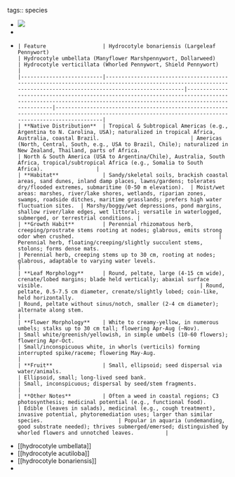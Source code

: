 tags:: species

- ![](https://jade-gentle-pony-196.mypinata.cloud/ipfs/bafybeibhz362so7km53g6wnvdmwvdfk2stuvhxkqxts4e7vgvjopjqhcz4)
-
- ```
  | Feature                  | Hydrocotyle bonariensis (Largeleaf Pennywort)                                                                                                                 | Hydrocotyle umbellata (Manyflower Marshpennywort, Dollarweed)                                                                                                | Hydrocotyle verticillata (Whorled Pennywort, Shield Pennywort)																					    |
  |--------------------------|---------------------------------------------------------------------------------------------------------------------------------------------------------------|--------------------------------------------------------------------------------------------------------------------------------------------------------------|-----------------------------------------------------------------------------------------------------------------------------------------------------|
  | **Native Distribution**  | Tropical & Subtropical Americas (e.g., Argentina to N. Carolina, USA); naturalized in tropical Africa, Australia, coastal Brazil.                             | Americas (North, Central, South, e.g., USA to Brazil, Chile); naturalized in New Zealand, Thailand, parts of Africa.                                         | North & South America (USA to Argentina/Chile), Australia, South Africa, tropical/subtropical Africa (e.g., Somalia to South Africa). 				|
  | **Habitat**              | Sandy/skeletal soils, brackish coastal areas, sand dunes, inland damp places, lawns/gardens; tolerates dry/flooded extremes, submaritime (0-50 m elevation).  | Moist/wet areas: marshes, river/lake shores, wetlands, riparian zones, swamps, roadside ditches, maritime grasslands; prefers high water fluctuation sites.  | Marshy/boggy/wet depressions, pond margins, shallow river/lake edges, wet littoral; versatile in waterlogged, submerged, or terrestrial conditions. |
  | **Growth Habit**         | Perennial rhizomatous herb, creeping/prostrate stems rooting at nodes; glabrous, emits strong odor when crushed.                                              | Perennial herb, floating/creeping/slightly succulent stems, stolons; forms dense mats.                                                                       | Perennial herb, creeping stems up to 30 cm, rooting at nodes; glabrous, adaptable to varying water levels. 											|
  | **Leaf Morphology**      | Round, peltate, large (4-15 cm wide), crenate/lobed margins; blade held vertically; abaxial surface visible.                                                  | Round, peltate, 0.5-7.5 cm diameter, crenate/slightly lobed; coin-like, held horizontally.                                                                   | Round, peltate without sinus/notch, smaller (2-4 cm diameter); alternate along stem. 																|
  | **Flower Morphology**    | White to creamy-yellow, in numerous umbels; stalks up to 30 cm tall; flowering Apr-Aug (–Nov).                                                                | Small white/greenish/yellowish, in simple umbels (10-60 flowers); flowering Apr-Oct.                                                                         | Small/inconspicuous white, in whorls (verticils) forming interrupted spike/raceme; flowering May-Aug.											    |
  | **Fruit**                | Small, ellipsoid; seed dispersal via water/animals.                                                                                                           | Ellipsoid, small; long-lived seed bank.                                                                                                                      | Small, inconspicuous; dispersal by seed/stem fragments.                                              											    |
  | **Other Notes**          | Often a weed in coastal regions; C3 photosynthesis; medicinal potential (e.g., functional food).                                                              | Edible (leaves in salads), medicinal (e.g., cough treatment), invasive potential, phytoremediation uses; larger than similar species.                        | Popular in aquaria (undemanding, good substrate needed); thrives submerged/emersed; distinguished by whorled flowers and unnotched leaves.          |
  ```
- [[hydrocotyle umbellata]]
- [[hydrocotyle acutiloba]]
- [[hydrocotyle bonariensis]]
-